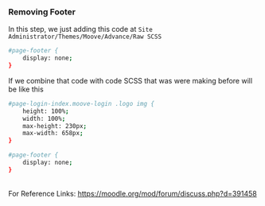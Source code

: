 ### Removing Footer

In this step, we just adding this code at ```Site Administrator/Themes/Moove/Advance/Raw SCSS```

```bash
#page-footer {
    display: none;
}
```

If we combine that code with code SCSS that was were making before will be like this
```bash
#page-login-index.moove-login .logo img {
    height: 100%;
    width: 100%;
    max-height: 230px;
    max-width: 658px;
}

#page-footer {
    display: none;
}
```

<br/>For Reference Links: https://moodle.org/mod/forum/discuss.php?d=391458
